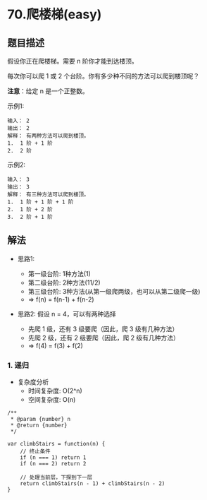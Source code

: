 # 70.爬楼梯(easy)

## 题目描述

假设你正在爬楼梯。需要 n 阶你才能到达楼顶。

每次你可以爬 1 或 2 个台阶。你有多少种不同的方法可以爬到楼顶呢？

**注意**：给定 n 是一个正整数。

示例1:
```
输入： 2
输出： 2
解释： 有两种方法可以爬到楼顶。
1.  1 阶 + 1 阶
2.  2 阶
```

示例2:
```
输入： 3
输出： 3
解释： 有三种方法可以爬到楼顶。
1.  1 阶 + 1 阶 + 1 阶
2.  1 阶 + 2 阶
3.  2 阶 + 1 阶
```

## 解法

+ 思路1:
  - 第一级台阶: 1种方法(1)
  - 第二级台阶: 2种方法(11/2)
  - 第三级台阶: 3种方法(从第一级爬两级，也可以从第二级爬一级)
  - => f(n) = f(n-1) + f(n-2)

+ 思路2: 假设 n = 4，可以有两种选择
  - 先爬 1 级，还有 3 级要爬（因此，爬 3 级有几种方法）
  - 先爬 2 级，还有 2 级要爬（因此，爬 2 级有几种方法）
  - => f(4) = f(3) + f(2)
    

### 1. 递归

+ 复杂度分析
  - 时间复杂度: O(2^n)
  - 空间复杂度: O(n)

```
/**
 * @param {number} n
 * @return {number}
 */

var climbStairs = function(n) {
    // 终止条件
    if (n === 1) return 1
    if (n === 2) return 2

    // 处理当前层，下探到下一层
    return climbStairs(n - 1) + climbStairs(n - 2)
}
```